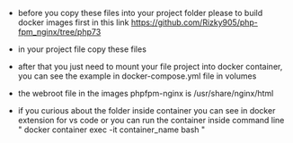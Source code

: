 - before you copy these files into your project folder please to build docker images first in this link
  https://github.com/Rizky905/php-fpm_nginx/tree/php73

- in your project file copy these files
- after that you just need to mount your file project into docker container, you can see the example in docker-compose.yml file in volumes
- the webroot file in the images phpfpm-nginx is /usr/share/nginx/html
- if you curious about the folder inside container you can see in docker extension for vs code or you can run the container inside command line " docker container exec -it container_name bash "

